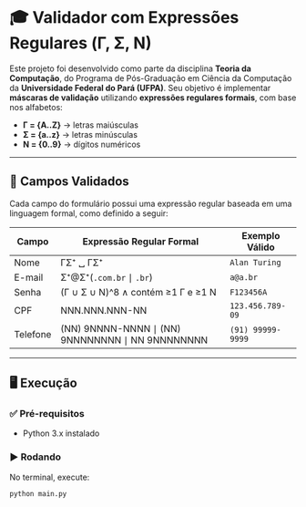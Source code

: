 # 🎓 Validador com Expressões Regulares (Γ, Σ, N)

Este projeto foi desenvolvido como parte da disciplina **Teoria da Computação**, do Programa de Pós-Graduação em Ciência da Computação da **Universidade Federal do Pará (UFPA)**. Seu objetivo é implementar **máscaras de validação** utilizando **expressões regulares formais**, com base nos alfabetos:

- **Γ = {A..Z}** → letras maiúsculas  
- **Σ = {a..z}** → letras minúsculas  
- **N = {0..9}** → dígitos numéricos

---

## 📌 Campos Validados

Cada campo do formulário possui uma expressão regular baseada em uma linguagem formal, como definido a seguir:

| Campo     | Expressão Regular Formal                  | Exemplo Válido         |
|-----------|--------------------------------------------|-------------------------|
| Nome      | ΓΣ⁺ ␣ ΓΣ⁺                                  | `Alan Turing`          |
| E-mail    | Σ⁺@Σ⁺(`.com.br` ∣ `.br`)                   | `a@a.br`               |
| Senha     | (Γ ∪ Σ ∪ N)^8 ∧ contém ≥1 Γ e ≥1 N         | `F123456A`             |
| CPF       | NNN.NNN.NNN-NN                             | `123.456.789-09`       |
| Telefone  | (NN) 9NNNN-NNNN ∣ (NN) 9NNNNNNNN ∣ NN 9NNNNNNNN | `(91) 99999-9999` |

---

## 🖥️ Execução

### ✅ Pré-requisitos

- Python 3.x instalado

### ▶️ Rodando

No terminal, execute:

```bash
python main.py
